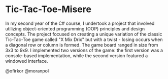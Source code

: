 # Tic-Tac-Toe-Misere

In my second year of the C# course, I undertook a project that involved utilizing object-oriented programming (OOP) principles and design concepts. The project focused on creating a unique variation of the classic Tic-Tac-Toe game called "X Mix Drix" but with a twist - losing occurs when a diagonal row or column is formed. The game board ranged in size from 3x3 to 9x9. I implemented two versions of the game: the first version was a console-based implementation, while the second version featured a windowed interface.

@ofirkor @moranpol
